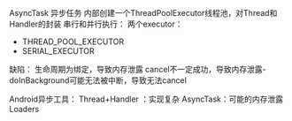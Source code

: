 AsyncTask 异步任务
内部创建一个ThreadPoolExecutor线程池，对Thread和Handler的封装
串行和并行执行：
两个executor：
- THREAD_POOL_EXECUTOR
- SERIAL_EXECUTOR

缺陷：
生命周期为绑定，导致内存泄露
cancel不一定成功，导致内存泄露- doInBackground可能无法被中断，导致无法cancel


Android异步工具：
Thread+Handler ：实现复杂
AsyncTask：可能的内存泄露
Loaders
